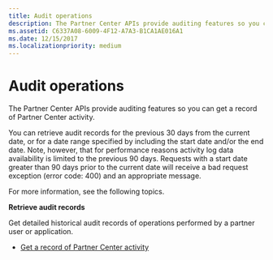 ```yaml
---
title: Audit operations
description: The Partner Center APIs provide auditing features so you can get a record of Partner Center activity.
ms.assetid: C6337A08-6009-4F12-A7A3-B1CA1AE016A1
ms.date: 12/15/2017
ms.localizationpriority: medium
---
```


# Audit operations


The Partner Center APIs provide auditing features so you can get a record of Partner Center activity.

You can retrieve audit records for the previous 30 days from the current date, or for a date range specified by including the start date and/or the end date. Note, however, that for performance reasons activity log data availability is limited to the previous 90 days. Requests with a start date greater than 90 days prior to the current date will receive a bad request exception (error code: 400) and an appropriate message.

For more information, see the following topics.

**Retrieve audit records**

Get detailed historical audit records of operations performed by a partner user or application.

- [Get a record of Partner Center activity](get-a-record-of-partner-center-activity-by-user.md)

 

 




